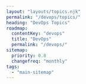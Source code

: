```yaml
---
layout: "layouts/topics.njk"
permalink: "/devops/topics/"
heading: "DevOps Topics"
roadmap:
  contentKey: "devops"
  title: "DevOps"
  permalink: "/devops/"
sitemap:
  priority: 0.8
  changefreq: "monthly"
tags:
  - "main-sitemap"
---
```


